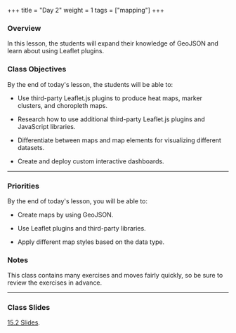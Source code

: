 +++
title = "Day 2"
weight = 1
tags = ["mapping"] 
+++

### Overview

In this lesson, the students will expand their knowledge of GeoJSON and learn about using Leaflet plugins.

### Class Objectives

By the end of today's lesson, the students will be able to:

* Use third-party Leaflet.js plugins to produce heat maps, marker clusters, and choropleth maps.

* Research how to use additional third-party Leaflet.js plugins and JavaScript libraries.

* Differentiate between maps and map elements for visualizing different datasets.

* Create and deploy custom interactive dashboards.

---

### Priorities

By the end of today's lesson, you will be able to:

* Create maps by using GeoJSON.

* Use Leaflet plugins and third-party libraries.

* Apply different map styles based on the data type.

### Notes

This class contains many exercises and moves fairly quickly, so be sure to review the exercises in advance.

---

### Class Slides

[15.2 Slides](https://docs.google.com/presentation/d/1YApAnI-De9ha87zERLzdO22CgsZxGsQp8QZyBaS-e48/edit?usp=sharing).